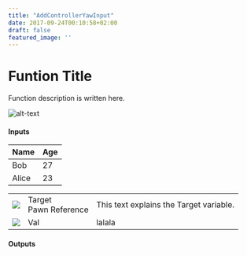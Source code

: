 ```yaml
---
title: "AddControllerYawInput"
date: 2017-09-24T00:10:58+02:00
draft: false
featured_image: ''
---
```


# Funtion Title

Function description is written here.

![alt-text](/BlueprintDocumentation/Pawn/Input/images/AddControllerYawInput.jpg)

#### Inputs

Name    | Age
--------|------
Bob     | 27
Alice   | 23

||||
|----------------|-----------|---------|
| ![](/BlueprintDocumentation/images/variableBlue.jpg) |  Target <br> Pawn Reference | This text explains the Target variable. |
| ![](/BlueprintDocumentation/images/variableGreen.jpg) |    Val   |   lalala |


#### Outputs